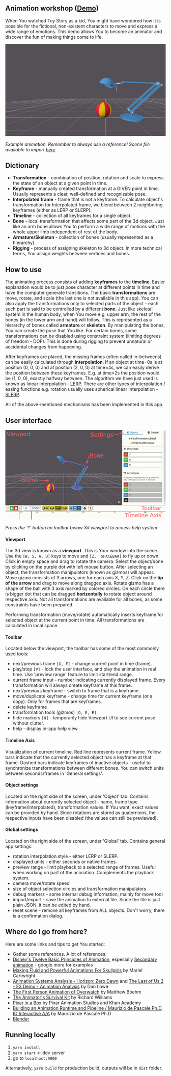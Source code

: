 ## Animation workshop ([Demo](http://scthe.github.io/Animation-workshop/dist))


When You watched Toy Story as a kid, You might have wondered how it is possible for the fictional, non-existent characters to move and express a wide range of emotions. This demo allows You to become an animator and discover the fun of making things come to life.

![animation-preview]

*Example animation. Remember to always use a reference! Scene file available to import [here](gh-images/animation-preview.anim.json)*


## Dictionary


* **Transformation** - combination of position, rotation and scale to express the state of an object at a given point in time.
* **Keyframe** - manually created transformation at a GIVEN point in time. Usually represents a clear, well-defined and recognizable pose.
* **Interpolated frame** - frame that is not a keyframe. To calculate object's transformation for Interpolated frame, we blend between 2 neighboring keyframes (either as LERP or SLERP).
* **Timeline** - collection of all keyframes for a single object.
* **Bone** - local transformation that affects some part of the 3d object. Just like an arm bone allows You to perform a wide range of motions with the whole upper limb independent of rest of the body.
* **Armature/Skeleton** - collection of bones (usually represented as a hierarchy).
* **Rigging** - process of assigning skeleton to 3d object. In more technical terms, You assign weights between vertices and bones.


## How to use


The animating process consists of adding **keyframes** to the **timeline**. Easier explanation would be to just pose character at different points in time and have the computer generate transitions. The basic **transformations** are: move, rotate, and scale (the last one is not available in this app). You can also apply the transformations only to selected parts of the object - each such part is said to be controlled by a different **bone**. Just like skeletal system in the human body, when You move e.g. upper arm, the rest of the bones (in the lower arm and hand) will follow. This is represented as a hierarchy of bones called **armature** or **skeleton**. By manipulating the bones, You can create the pose that You like. For certain bones, some transformations can be disabled using constraint system (limiting degrees of freedom - DOF). This is done during rigging to prevent unnatural or accidental changes from happening.

After keyframes are placed, the missing frames (often called in-betweens) can be easily calculated through **interpolation**. If an object at time=0s is at position (0, 0, 0) and at position (2, 0, 0) at time=4s, we can easily derive the position between these keyframes. E.g. at time=2s the position would be (1, 0, 0), exactly halfway between. The algorithm we have just used is known as linear interpolation - [LERP](https://en.wikipedia.org/wiki/Linear_interpolation). There are other types of interpolation / easing functions e.g. rotation usually uses spherical linear interpolation - [SLERP](https://en.wikipedia.org/wiki/Slerp).

All of the above-mentioned mechanisms has been implemented in this app.


## User interface

![UI_Instruction]

*Press the '?' button on toolbar below 3d viewport to access help system*

#### Viewport

The 3d view is known as a **viewport**. This is Your window into the scene. Use the `[W, S, A, D]` keys to move and `[Z,  SPACEBAR]` to fly up or down. Click in empty space and drag to rotate the camera. Select the object/bone by clicking on the purple dot with left mouse button. After selecting an object, the transformation manipulators (known as gizmos) will appear. Move gizmo consists of 3 arrows, one for each axis X, Y, Z. Click on the **tip of the arrow** and drag to move along dragged axis. Rotate gizmo has a shape of the ball with 3 axis marked by colored circles. On each circle there is bigger dot that can be dragged **horizontally** to rotate object around respective axis. Not all transformations are available for all bones, as some constraints have been prepared.

Performing transformation (move/rotate) automatically inserts keyframe for selected object at the current point in time. All transformations are calculated in local space.

#### Toolbar

Located below the viewport, the toolbar has some of the most commonly used tools:

* next/previous frame `[G, F]` - change current point in time (frame).
* play/stop `[V]` - lock the user interface, and play the animation in real time. Use 'preview range' feature to limit start/end range.
* current frame input - number indicating currently displayed frame. Every transformation will always create keyframe at this frame.
* next/previous keyframe - switch to frame that is a keyframe.
* move/duplicate keyframe - change time for current keyframe (or a copy). Only for frames that are keyframes.
* delete keyframe
* transformation tools (gizmos) `[Q, E, R]`
* hide markers `[H]` - temporarily hide Viewport UI to see current pose without clutter.
* help - display in-app help view.

#### Timeline Axis

Visualization of current timeline. Red line represents current frame. Yellow bars indicate that the currently selected object has a keyframe at that frame. Dashed bars indicate keyframes of inactive objects - useful to synchronize transformations between different bones. You can switch units between seconds/frames in 'General settings'.


#### Object settings

Located on the right side of the screen, under 'Object' tab. Contains information about currently selected object - name, frame type (keyframe/interpolated), transformation values. If You want, exact values can be provided by hand. Since rotations are stored as quaternions, the respective inputs have been disabled (the values can still be previewed).


#### Global settings

Located on the right side of the screen, under 'Global' tab. Contains general app settings:

* rotation interpolation style - either LERP or SLERP.
* displayed units - either seconds or native frames.
* preview range - limit playback to a selected range of frames. Useful when working on part of the animation. Complements the playback system.
* camera move/rotate speed
* size of object selection circles and transformation manipulators
* debug markers - some internal debug information, mainly for move tool
* import/export - save the animation to external file. Since the file is just plain JSON, it can be edited by hand.
* reset scene - remove all keyframes from ALL objects. Don't worry, there is a confirmation dialog.



## Where do I go from here?

Here are some links and tips to get You started:

* Gather some references. A lot of references.
* [Disney's Twelve Basic Principles of Animation](https://en.wikipedia.org/wiki/12_basic_principles_of_animation), especially [Secondary animation](https://en.wikipedia.org/wiki/Secondary_animation) - google more for examples
* [Making Fluid and Powerful Animations For Skullgirls](https://www.youtube.com/watch?v=Mw0h9WmBlsw) by Mariel Cartwright
* [Animation Systems Analysis - Horizon: Zero Dawn](https://www.youtube.com/watch?v=qo0KjY170dM) and [The Last of Us 2 - E3 Demo - Animation Analysis](https://www.youtube.com/watch?v=Nl8k8nR1h2Y) by Dan Lowe
* [The First Person Animation of Overwatch](https://www.youtube.com/watch?v=7t0hLZd_8Z4) by Matthew Boehm
* [The Animator's Survival Kit](https://en.wikipedia.org/wiki/The_Animator%27s_Survival_Kit) by Richard Williams
* [Pixar in a Box](https://www.khanacademy.org/partner-content/pixar) by Pixar Animation Studios and Khan Academy
* [Building an Animation Runtime and Pipeline / Maurizio de Pascale Ph.D, IO Interactive A/A](https://www.youtube.com/watch?v=QurTzG5vzKw) by Maurizio de Pascale Ph.D
* [Blender](https://www.blender.org/)


## Running locally

1. `yarn install`
2. `yarn start` <- dev server
3. go to `localhost:9000`

Alternatively, `yarn build` for production build, outputs will be in `dist` folder.



[animation-preview]:gh-images/animation-preview.gif
[UI_Instruction]:gh-images/UI_Instruction.png

